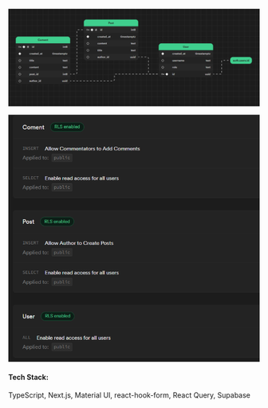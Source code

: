 ![Schema](assets/1.png)

![RLS](assets/2.png)

#### Tech Stack:

TypeScript, Next.js, Material UI, react-hook-form, React Query, Supabase
